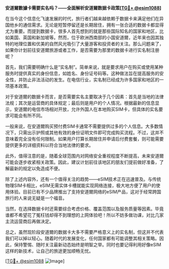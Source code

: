 **安道爾數據卡需要实名吗？——全面解析安道爾数据卡政策[[TG💪+ @esim1088](https://t.me/s/esim1088)]**

在当今这个信息化飞速发展的时代，旅行者们越来越依赖于数据卡来满足他们在异国他乡的通信需求。无论是短暂停留还是长期居住，拥有一张合适的数据卡都显得尤为重要。而提到数据卡，很多人首先想到的就是那些国际知名的国家和地区，比如美国、英国和新加坡等。然而，位于欧洲西南部的小国安道爾，近年来也因其独特的地理位置和优美的自然风光吸引了大量游客和投资者的关注。那么问题来了，如果你计划前往安道爾旅游或者工作，是否需要为那里的数据卡进行实名制注册呢？

首先，我们需要明确什么是“实名制”。简单来说，就是要求用户在购买或使用某种服务时提供真实的身份信息，如姓名、身份证号码等。这种做法旨在提高服务的安全性，并防止非法活动的发生。在电信行业，实名制已经成为许多国家和地区的一项基本政策。

对于安道爾的数据卡而言，是否需要实名主要取决于几个因素：首先是当地的法律法规；其次是运营商的具体规定；最后则是用户的个人情况。根据最新的信息显示，安道爾的电信市场相对开放，允许外国人在本地购买SIM卡，但具体的实名要求可能会有所不同。

一般来说，在安道爾购买预付费SIM卡通常不需要提供过多的个人信息。大多数情况下，只需出示护照或其他有效的身份证明文件即可完成购买流程。不过，这并不意味着完全没有任何限制。如果用户打算长期居住并申请后付费套餐，则可能需要提供更多的详细资料以符合当地法律的要求。

此外，值得注意的是，随着全球范围内对网络安全重视程度不断提高，未来安道爾可能会逐步收紧相关政策。因此，建议计划前往该地区的朋友们提前做好准备，了解最新的规定以免造成不便。

除了上述内容外，还有一个值得关注的趋势——eSIM技术正在迅速普及。与传统物理SIM卡相比，eSIM无需实体卡槽就能实现网络连接，极大地方便了用户的使用体验。目前已有不少品牌推出了支持安道爾网络的eSIM产品，这对于经常跨国旅行的人来说无疑是一个福音。

当然，在选择数据卡时还需要综合考虑价格、覆盖范围以及服务质量等因素。毕竟谁都不希望花了冤枉钱却得不到理想的上网体验吧！所以不妨多做功课，对比几家主流运营商后再做决定。

总之，虽然现阶段安道爾的数据卡大多不需要严格意义上的实名制，但这并不代表我们可以掉以轻心。随着时代的发展变化，任何国家都有可能调整其相关策略。因此，保持警惕、随时关注最新动态始终是明智之举。同时也要记得利用好像eSIM这样的新技术，让自己的旅途更加顺畅无忧。

[[TG💪+ @esim1088](https://t.me/s/esim1088) ![Image](https://i.postimg.cc/4NQfJmqS/Snipaste-2025-05-13-00-14-12.png)]